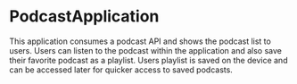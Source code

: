# PodcastApplication
This application consumes a podcast API and shows the podcast list to users. Users can listen to the podcast within the application and also save their favorite podcast as a playlist. Users playlist is saved on the device and can be accessed later for quicker access to saved podcasts.
